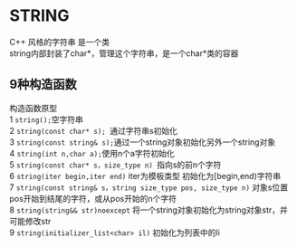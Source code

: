 # STRING

C++ 风格的字符串 是一个类  
string内部封装了char*，管理这个字符串，是一个char*类的容器  

## 9种构造函数

构造函数原型  
1 `string();`空字符串  
2 `string(const char* s); `通过字符串s初始化  
3 `string(const string& s);`通过一个string对象初始化另外一个string对象  
4 `string(int n,char a);`使用n个a字符初始化  
5 `string(const char* s，size_type n) `指向s的前n个字符  
6 `string(iter begin,iter end)` iter为模板类型 初始化为[begin,end)字符串  
7 `string(const string& s，string size_type pos, size_type n)` 对象s位置pos开始到结尾的字符，或从pos开始的n个字符  
8 `string(string&& str)noexcept` 将一个string对象初始化为string对象str，并可能修改str   
9 `string(initializer_list<char> il)` 初始化为列表中的li  
